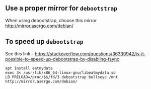 ## Use a proper mirror for `debootstrap`
When using debootstrap, choose this mirror  
http://mirror.asergo.com/debian/

## To speed up `debootstrap`
See this link - https://stackoverflow.com/questions/36330942/is-it-possible-to-speed-up-debootstrap-by-disabling-fsync
```
apt install eatmydata
exec 3< /usr/lib/x86_64-linux-gnu/libeatmydata.so
LD_PRELOAD=/proc/$$/fd/3 debootstrap bullseye /mnt http://mirror.asergo.com/debian/
```
